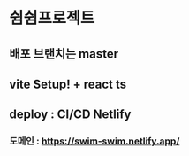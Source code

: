 # 쉼쉼프로젝트

## 배포 브랜치는 master 

## vite Setup! + react ts

## deploy : CI/CD Netlify

### 도메인 : https://swim-swim.netlify.app/
